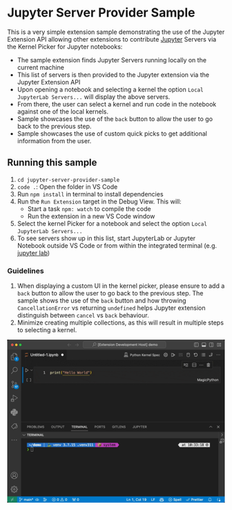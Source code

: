 # Jupyter Server Provider Sample

This is a very simple extension sample demonstrating the use of the Jupyter
Extension API allowing other extensions to contribute
[Jupyter](https://jupyter.org/) Servers via the Kernel Picker for Jupyter
notebooks:

-   The sample extension finds Jupyter Servers running locally on the current
    machine
-   This list of servers is then provided to the Jupyter extension via the
    Jupyter Extension API
-   Upon opening a notebook and selecting a kernel the option
    `Local JupyterLab Servers...` will display the above servers.
-   From there, the user can select a kernel and run code in the notebook
    against one of the local kernels.
-   Sample showcases the use of the `back` button to allow the user to go back
    to the previous step.
-   Sample showcases the use of custom quick picks to get additional information
    from the user.

## Running this sample

1.  `cd jupyter-server-provider-sample`
1.  `code .`: Open the folder in VS Code
1.  Run `npm install` in terminal to install dependencies
1.  Run the `Run Extension` target in the Debug View. This will:
    -   Start a task `npm: watch` to compile the code
    -   Run the extension in a new VS Code window
1.  Select the kernel Picker for a notebook and select the option
    `Local JupyterLab Servers...`
1.  To see servers show up in this list, start JupyterLab or Jupyter Notebook
    outside VS Code or from within the integrated terminal (e.g.
    [jupyter lab](https://jupyterlab.readthedocs.io/en/stable/getting_started/starting.html))

### Guidelines

1. When displaying a custom UI in the kernel picker, please ensure to add a
   `back` button to allow the user to go back to the previous step. The sample
   shows the use of the `back` button and how throwing `CancellationError` vs
   returning `undefined` helps Jupyter extension distinguish between `cancel` vs
   `back` behaviour.
2. Minimize creating multiple collections, as this will result in multiple steps
   to selecting a kernel.

![Demo](demo.gif)

